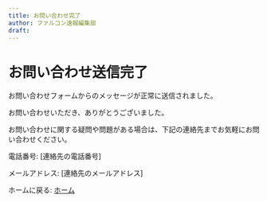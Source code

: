 ```yaml
---
title: お問い合わせ完了
author: ファルコン速報編集部
draft: 
---
```


<div class="container">
  <main class="contact-success">
    <h1>お問い合わせ送信完了</h1>
    <p>お問い合わせフォームからのメッセージが正常に送信されました。</p>
    <p>お問い合わせいただき、ありがとうございました。</p>
    <div class="additional-info">
      <p>お問い合わせに関する疑問や問題がある場合は、下記の連絡先までお気軽にお問い合わせください。</p>
      <p>電話番号: [連絡先の電話番号]</p>
      <p>メールアドレス: [連絡先のメールアドレス]</p>
    </div>
    <div class="return-home">
      <p>ホームに戻る: <a href="/">ホーム</a></p>
    </div>
  </main>
</div>